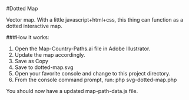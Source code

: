 #Dotted Map

Vector map. With a little javascript+html+css, this thing can function as a dotted interactive map. 

###How it works:

1. Open the Map-Country-Paths.ai file in Adobe Illustrator.
2. Update the map accordingly.
3. Save as Copy
4. Save to dotted-map.svg
5. Open your favorite console and change to this project directory.
6. From the console command prompt, run: php svg-dotted-map.php

You should now have a updated map-path-data.js file.